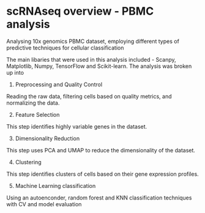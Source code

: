 # scRNAseq overview - PBMC analysis 
Analysing 10x genomics PBMC dataset, employing different types of predictive techniques for cellular classification


The main libaries that were used in this analysis included - Scanpy, Matplotlib, Numpy, TensorFlow and Scikit-learn. The analysis was broken up into 

1. Preprocessing and Quality Control

Reading the raw data, filtering cells based on quality metrics, and normalizing the data.
    
2. Feature Selection

This step identifies highly variable genes in the dataset.
    
3. Dimensionality Reduction

This step uses PCA and UMAP to reduce the dimensionality of the dataset.
    
4. Clustering

This step identifies clusters of cells based on their gene expression profiles.
    
5. Machine Learning classification

Using an autoenconder, random forest and KNN classification techniques with CV and model evaluation 
